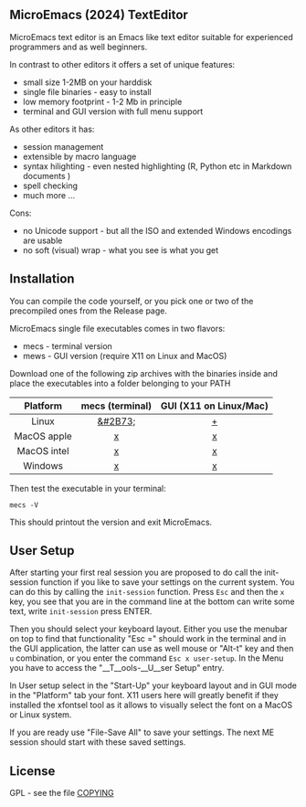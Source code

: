 
## MicroEmacs (2024) TextEditor

MicroEmacs  text editor is an Emacs like text editor  suitable for experienced
programmers and as well beginners.

In contrast to other editors it offers a set of unique features:

- small size 1-2MB on your harddisk
- single file binaries - easy to install 
- low memory footprint - 1-2 Mb in principle
- terminal and GUI version with full menu support

As other editors it has:

- session management
- extensible by macro language
- syntax hilighting - even nested highlighting (R, Python etc in Markdown documents )
- spell checking
- much more ...

Cons:

- no Unicode support - but all the ISO and extended Windows encodings are usable
- no soft (visual) wrap - what you see is what you get

## Installation

You can compile the code yourself, or you pick one or two of the precompiled
ones from the Release page.

MicroEmacs single file executables comes in two flavors:

- mecs - terminal version
- mews - GUI version (require X11 on Linux and MacOS)

Download one of the following zip archives with the binaries  inside and place
the executables into a folder belonging to your PATH

| Platform      | mecs (terminal) | GUI (X11 on Linux/Mac) |
|:-------------:|:---------------:|:----------------------:|
| Linux         | [&#2B73;](releases/download/me_20240901/Jasspa_MicroEmacs_20240901_abin_linux_mecs.zip)       | [+](releases/download/me_20240901/Jasspa_MicroEmacs_20240901_abin_linux_mews.zip) |
| MacOS apple   | [x](releases/download/me_20240901/Jasspa_MicroEmacs_20240901_abin_macos_apple_mecs.zip) | [x](releases/download/me_20240901/Jasspa_MicroEmacs_20240901_abin_macos_apple_mews.zip) |
| MacOS intel   | [x](releases/download/me_20240901/Jasspa_MicroEmacs_20240901_abin_macos_intel_mecs.zip) | [x](releases/download/me_20240901/Jasspa_MicroEmacs_20240901_abin_macos_intel_mews.zip)
| Windows       | [x](releases/download/me_20240901/Jasspa_MicroEmacs_20240901_abin_windows_mecs.zip)     | [x](releases/download/me_20240901/Jasspa_MicroEmacs_20240901_abin_windows_mews.zip)

Then test the executable in your terminal:

```
mecs -V
```

This should printout the version and exit MicroEmacs.

## User Setup

After  starting  your  first  real  session  you are  proposed  to do call the
init-session function if you like to save your settings on the current system.
You can do this by calling the  `init-session`  function. Press `Esc` and then
the `x` key, you see that you are in the command  line at the bottom can write
some text, write `init-session` press ENTER.

Then you should select your keyboard layout. Either you use the menubar on top
to find that  functionality "Esc =" should work in the terminal and in the GUI
application,  the  latter  can use as well  mouse or "Alt-t"  key and then `u`
combination, or you enter the command `Esc x user-setup`. In the Menu you have
to access the "__T__ools-__U__ser Setup" entry.

In User setup select in the "Start-Up" your keyboard layout and in GUI mode in
the  "Platform"  tab your font. X11 users  here will  greatly  benefit if they
installed  the  xfontsel  tool as it allows to  visually  select the font on a
MacOS or Linux system.

If you are  ready  use  "File-Save  All" to save  your  settings.  The next ME
session should start with these saved settings.

## License

GPL - see the file [COPYING](COPYING)




